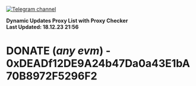 [![Telegram channel](https://img.shields.io/endpoint?url=https://runkit.io/damiankrawczyk/telegram-badge/branches/master?url=https://t.me/n4z4v0d)](https://t.me/n4z4v0d) 

**Dynamic Updates Proxy List with Proxy Checker**  
**Last Updated: 18.12.23 21:56**

# DONATE (_any evm_) - 0xDEADf12DE9A24b47Da0a43E1bA70B8972F5296F2
